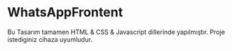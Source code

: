 # WhatsAppFrontent
 Bu Tasarım tamamen HTML & CSS & Javascript dillerinde yapılmıştır. Proje istediginiz cihaza uyumludur.

